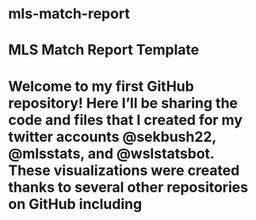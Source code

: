 # mls-match-report

# MLS Match Report Template
# Welcome to my first GitHub repository! Here I’ll be sharing the code and files that I created for my twitter accounts @sekbush22, @mlsstats, and @wslstatsbot. These visualizations were created thanks to several other repositories on GitHub including 
